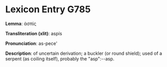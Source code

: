 # Lexicon Entry G785

**Lemma**: ἀσπίς

**Transliteration (xlit)**: aspís

**Pronunciation**: as-pece'

**Description**:
of uncertain derivation; a buckler (or round shield); used of a serpent (as coiling itself), probably the "asp":--asp.
